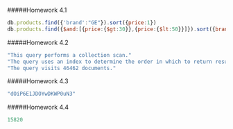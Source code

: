 #####Homework 4.1

```javascript
db.products.find({'brand':"GE"}).sort({price:1})
db.products.find({$and:[{price:{$gt:30}},{price:{$lt:50}}]}).sort({brand:1})
```

#####Homework 4.2

```javascript
"This query performs a collection scan."
"The query uses an index to determine the order in which to return result documents."
"The query visits 46462 documents."
```

#####Homework 4.3

```javascript
"dOiP6E1JDOYwDKWP0uN3"
```

#####Homework 4.4

```javascript
15820
```
